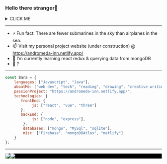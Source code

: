 ### Hello there stranger👋

<details><summary>CLICK ME</summary>
<p>


    ```javascript
      console.log("Hi")
    ```

</p>
</details>

<hr/>

- ⚡ Fun fact: There are fewer submarines in the sky than airplanes in the sea.
- 📫 Visit my personal project website (under construction) @ https://andromeda-inn.netlify.app/ 
- 🌱 I’m currently learning react redux & querying data from mongoDB
- 🤔 ?

<hr/>

```javascript
const Bara = {
    languages: ["Javascript", "Java"],
    aboutMe: ["web dev", "tech", "reading", "drawing", "creative writing"],
    passionProject: "https://andromeda-inn.netlify.app/",
    technologies: {
       frontEnd: {
            js: ["react", "vue", "three"]
       },
       backEnd: {
            js: ["node", "express"],
        },
        databases: ["mongo", "MySql", "sqlite"],
        misc: ["Firebase", "mongoDBAtlas", "netlify"]
    }
};
```

<hr/>

<!--Github Stats-->
<div style="display:flex; background-color: black;">
  <a href="https://github.com/BaraKona">
    <img align="center" style="max-width: 300px" src="https://github-readme-stats.vercel.app/api?username=BaraKona&theme=dracula"/>
  </a>
  <a href="https://github.com/BaraKona">
    <img align="center" style="max-width: 300px" src="https://github-readme-stats.vercel.app/api/top-langs/?username=BaraKona&exclude_repo=Wordpress&layout=compact&theme=dracula"/>
  </a>
</div>
<!--
**BaraKona/BaraKona** is a ✨ _special_ ✨ repository because its `README.md` (this file) appears on your GitHub profile.

Here are some ideas to get you started:

- 🔭 I’m currently working on ...
- 🌱 I’m currently learning ...
- 👯 I’m looking to collaborate on ...
- 🤔 I’m looking for help with ...
- 💬 Ask me about ...
- 📫 How to reach me: ...
- 😄 Pronouns: ...
- ⚡ Fun fact: ...
-->

